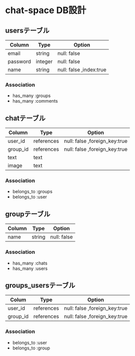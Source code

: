 # chat-space DB設計
## usersテーブル
|Column |Type |Option|
|-------|-----|------|
|email|string|null: false|
|password|integer|null: false|
|name|string|null: false ,index:true|
### Association
- has_many :groups
- has_many :comments

## chatテーブル
|Column |Type|Option|
|-------|----|------|
|user_id|references|null: false ,foreign_key:true|
|group_id|references|null: false ,foreign_key:true|
|text|text||
|image|text||
### Association
- belongs_to :groups
- belongs_to :user

## groupテーブル
|Column |Type|Option|
|-------|----|------|
|name|string|null: false|
### Association
- has_many :chats
- has_many :users

## groups_usersテーブル
|Colum |Type|Option|
|------|----|------|
|user_id|references|null: false ,foreign_key:true|
|group_id|references|null: false ,foreign_key:true|
### Association
- belongs_to :user
- belongs_to :group